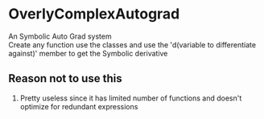 # OverlyComplexAutograd
An Symbolic Auto Grad system <br>
Create any function use the classes and use the 'd(variable to differentiate against)' member to get the  Symbolic derivative <br>
## Reason not to use this
1) Pretty useless since it has limited number of functions and doesn't optimize for redundant expressions <br>
